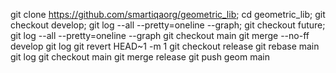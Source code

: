 git clone https://github.com/smartiqaorg/geometric_lib;
cd geometric_lib;
git checkout develop;
git log --all --pretty=oneline --graph;
git checkout future;
git log --all --pretty=oneline --graph
git checkout main
git merge --no-ff develop
git log
git revert HEAD~1 -m 1
git checkout release
git rebase main
git log
git checkout main
git merge release
git push geom main
